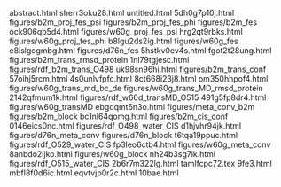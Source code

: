 abstract.html
sherr3oku28.html
untitled.html
5dh0g7p10j.html
figures/b2m_proj_fes_psi
figures/b2m_proj_fes_phi
figures/b2m_fes
ock906qb5d4.html
figures/w60g_proj_fes_psi
hrg2qt9rbks.html
figures/w60g_proj_fes_phi
b8lgu2ds2ig.html
figures/w60g_fes
e8islgogmbg.html
figures/d76n_fes
5hstkv0ev4s.html
fgot2t28ung.html
figures/b2m_trans_rmsd_protein
1nl79tgjesc.html
figures/rdf_b2m_trans_O498
uk98sn96hi.html
figures/b2m_trans_conf
57oihj5rcm.html
4s0unlvfpfc.html
8ct668i23j8.html
om350hhpof4.html
figures/w60g_trans_md_bc_de
figures/w60g_trans_MD_rmsd_protein
2142qfmum1k.html
figures/rdf_w60d_transMD_O515
491g5fp8dr4.html
figures/w60g_transMD
ebgdqmt6n3o.html
figures/meta_conv_b2m
figures/b2m_block
bc1nl64qomg.html
figures/b2m_cis_conf
0146eics0nc.html
figures/rdf_O498_water_CIS
d1hjvhr94jk.html
figures/d76n_meta_conv
figures/d76n_block
t6tqa19ppuc.html
figures/rdf_O529_water_CIS
fp3leo6ctb4.html
figures/w60g_meta_conv
8anbdo2ijko.html
figures/w60g_block
nh24b3sg7lk.html
figures/rdf_O515_water_CIS
2b6r7m322lg.html
tamlfcpc72.tex
9fe3.html
mbfl8f0d6ic.html
eqvtvjp0r2c.html
10bae.html